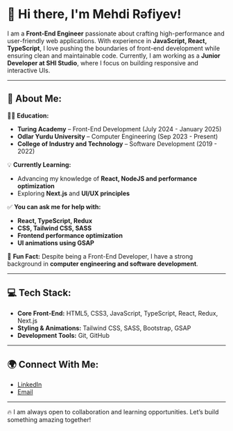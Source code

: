 # 👋 Hi there, I'm Mehdi Rəfiyev!

I am a **Front-End Engineer** passionate about crafting high-performance and user-friendly web applications. With experience in **JavaScript, React, TypeScript**, I love pushing the boundaries of front-end development while ensuring clean and maintainable code. Currently, I am working as a **Junior Developer at SHI Studio**, where I focus on building responsive and interactive UIs.

---

## 🚀 About Me:
🧑‍🎓 **Education:**  
- **Turing Academy** – Front-End Development (July 2024 - January 2025)  
- **Odlar Yurdu University** – Computer Engineering (Sep 2023 - Present)  
- **College of Industry and Technology** – Software Development (2019 - 2022)  

💡 **Currently Learning:**  
- Advancing my knowledge of **React, NodeJS and performance optimization**  
- Exploring **Next.js** and **UI/UX principles**  

✅ **You can ask me for help with:**  
- **React, TypeScript, Redux**  
- **CSS, Tailwind CSS, SASS**  
- **Frontend performance optimization**  
- **UI animations using GSAP**  

🧐 **Fun Fact:** Despite being a Front-End Developer, I have a strong background in **computer engineering and software development**.

---

## 💻 Tech Stack:
- **Core Front-End:** HTML5, CSS3, JavaScript, TypeScript, React, Redux, Next.js  
- **Styling & Animations:** Tailwind CSS, SASS, Bootstrap, GSAP  
- **Development Tools:** Git, GitHub  

---

## 🌍 Connect With Me:
- [LinkedIn](https://www.linkedin.com/in/mehdi-refiyev-467645217)  
- [Email](mailto:mehdirefiyev177@gmail.com)  

---

🔥 I am always open to collaboration and learning opportunities. Let’s build something amazing together!
